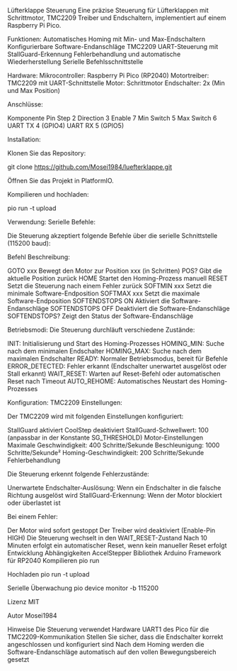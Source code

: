 Lüfterklappe Steuerung
Eine präzise Steuerung für Lüfterklappen mit Schrittmotor, TMC2209 Treiber und Endschaltern, implementiert auf einem Raspberry Pi Pico.

Funktionen:
Automatisches Homing mit Min- und Max-Endschaltern
Konfigurierbare Software-Endanschläge
TMC2209 UART-Steuerung mit StallGuard-Erkennung
Fehlerbehandlung und automatische Wiederherstellung
Serielle Befehlsschnittstelle

Hardware:
Mikrocontroller: Raspberry Pi Pico (RP2040)
Motortreiber: TMC2209 mit UART-Schnittstelle
Motor: Schrittmotor
Endschalter: 2x (Min und Max Position)

Anschlüsse:

Komponente	Pin
Step	2
Direction	3
Enable	7
Min Switch	5
Max Switch	6
UART TX	4 (GPIO4)
UART RX	5 (GPIO5)

Installation:

Klonen Sie das Repository:

git clone https://github.com/Mosei1984/luefterklappe.git

Öffnen Sie das Projekt in PlatformIO.

Kompilieren und hochladen:

pio run -t upload

Verwendung:
Serielle Befehle:

Die Steuerung akzeptiert folgende Befehle über die serielle Schnittstelle (115200 baud):

Befehl	Beschreibung:

GOTO xxx	Bewegt den Motor zur Position xxx (in Schritten)
POS?	Gibt die aktuelle Position zurück
HOME	Startet den Homing-Prozess manuell
RESET	Setzt die Steuerung nach einem Fehler zurück
SOFTMIN xxx	Setzt die minimale Software-Endposition
SOFTMAX xxx	Setzt die maximale Software-Endposition
SOFTENDSTOPS ON	Aktiviert die Software-Endanschläge
SOFTENDSTOPS OFF	Deaktiviert die Software-Endanschläge
SOFTENDSTOPS?	Zeigt den Status der Software-Endanschläge

Betriebsmodi:
Die Steuerung durchläuft verschiedene Zustände:

INIT: Initialisierung und Start des Homing-Prozesses
HOMING_MIN: Suche nach dem minimalen Endschalter
HOMING_MAX: Suche nach dem maximalen Endschalter
READY: Normaler Betriebsmodus, bereit für Befehle
ERROR_DETECTED: Fehler erkannt (Endschalter unerwartet ausgelöst oder Stall erkannt)
WAIT_RESET: Warten auf Reset-Befehl oder automatischen Reset nach Timeout
AUTO_REHOME: Automatisches Neustart des Homing-Prozesses

Konfiguration:
TMC2209 Einstellungen:

Der TMC2209 wird mit folgenden Einstellungen konfiguriert:

StallGuard aktiviert
CoolStep deaktiviert
StallGuard-Schwellwert: 100 (anpassbar in der Konstante SG_THRESHOLD)
Motor-Einstellungen
Maximale Geschwindigkeit: 400 Schritte/Sekunde
Beschleunigung: 1000 Schritte/Sekunde²
Homing-Geschwindigkeit: 200 Schritte/Sekunde
Fehlerbehandlung

Die Steuerung erkennt folgende Fehlerzustände:

Unerwartete Endschalter-Auslösung: Wenn ein Endschalter in die falsche Richtung ausgelöst wird
StallGuard-Erkennung: Wenn der Motor blockiert oder überlastet ist

Bei einem Fehler:

Der Motor wird sofort gestoppt
Der Treiber wird deaktiviert (Enable-Pin HIGH)
Die Steuerung wechselt in den WAIT_RESET-Zustand
Nach 10 Minuten erfolgt ein automatischer Reset, wenn kein manueller Reset erfolgt
Entwicklung
Abhängigkeiten
AccelStepper Bibliothek
Arduino Framework für RP2040
Kompilieren
pio run

Hochladen
pio run -t upload

Serielle Überwachung
pio device monitor -b 115200

Lizenz
MIT

Autor
Mosei1984

Hinweise
Die Steuerung verwendet Hardware UART1 des Pico für die TMC2209-Kommunikation
Stellen Sie sicher, dass die Endschalter korrekt angeschlossen und konfiguriert sind
Nach dem Homing werden die Software-Endanschläge automatisch auf den vollen Bewegungsbereich gesetzt
